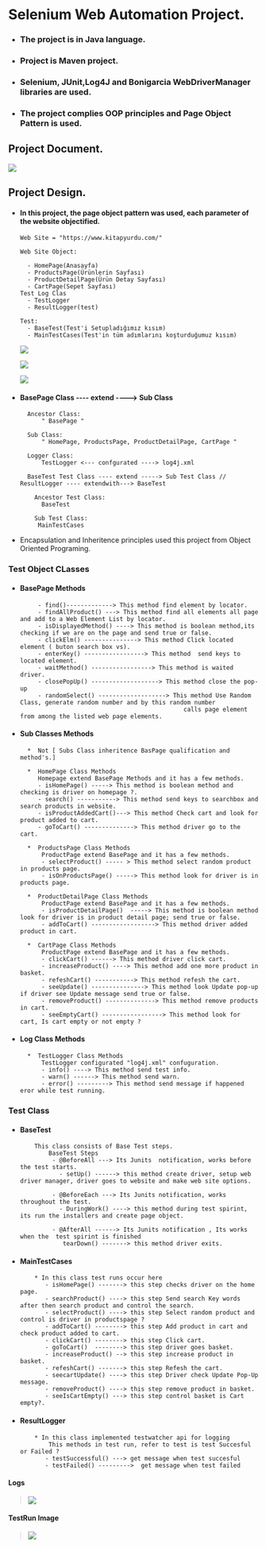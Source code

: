 
# Selenium Web Automation Project.

- ### The project is in Java language.
- ### Project is Maven project.
- ### Selenium, JUnit,Log4J and Bonigarcia WebDriverManager libraries are used.
- ### The project complies OOP principles and Page Object Pattern is used.


## Project Document.

![](image/seleniumproject.png)

## Project Design.

- #### In this project, the page object pattern was used, each parameter of the website objectified.
    
      Web Site = "https://www.kitapyurdu.com/"
    
      Web Site Object:

        - HomePage(Anasayfa)
        - ProductsPage(Ürünlerin Sayfası)
        - ProductDetailPage(Ürün Detay Sayfası)
        - CartPage(Sepet Sayfası)
      Test Log Clas
        - TestLogger
        - ResultLogger(test)

      Test:
        - BaseTest(Test'i Setupladığımız kısım)
        - MainTestCases(Test'in tüm adımlarını koşturduğumuz kısım)


  ![](image/testobject.png)

  ![](image/TestAutomationClass.png)    

  ![](image/Otherfiles.png)

- #### BasePage Class ---- extend ----> Sub Class
      
        Ancestor Class:
            " BasePage "
 
        Sub Class:
            " HomePage, ProductsPage, ProductDetailPage, CartPage "
 
        Logger Class:
            TestLogger <--- confgurated ----> log4j.xml

        BaseTest Test Class ---- extend -----> Sub Test Class // ResultLogger ---- extendwith---> BaseTest

          Ancestor Test Class:
            BaseTest

          Sub Test Class:
           MainTestCases


- Encapsulation and Inheritence principles used this project from Object Oriented Programing.

###         Test Object CLasses
    
- ####        BasePage Methods
           - find()-------------> This method find element by locator.
           - findAllProduct() ---> This method find all elements all page and add to a Web Element List by locator.
           - isDisplayedMethod() ----> This method is boolean method,its checking if we are on the page and send true or false.
           - clickElm() ---------------> This method Click located element ( buton search box vs).
           - enterKey() -----------------> This method  send keys to located element.
           - waitMethod() -----------------> This method is waited driver.
           - closePopUp() -------------------> This method close the pop-up
           - randomSelect() -------------------> This method Use Random Class, generate random number and by this random number 
                                                    calls page element from among the listed web page elements.
            
- ####        Sub Classes Methods
        *  Not [ Subs Class inheritence BasPage qualification and method's.]

        *  HomePage Class Methods
           Homepage extend BasePage Methods and it has a few methods.
           - isHomePage() -----> This method is boolean method and checking is driver on homepage ?.
           - search() -----------> This method send keys to searchbox and search products in website.
           - isProductAddedCart()---> This method Check cart and look for product added to cart.
           - goToCart() --------------> This method driver go to the cart.

        *  ProductsPage Class Methods
            ProductPage extend BasePage and it has a few methods.
            - selectProduct() ----- > This method select random product in products page.
            - isOnProductsPage() -----> This method look for driver is in products page.

        *  ProductDetailPage Class Methods
            ProductPage extend BasePage and it has a few methods.
            - isProductDetailPage()  -----> This method is boolean method look for driver is in product detail page; send true or false.
            - addToCart() ------------------> This method driver added product in cart.
          
        *  CartPage Class Methods
            ProductPage extend BasePage and it has a few methods.
            - clickCart() ------> This method driver click cart.
            - increaseProduct() ----> This method add one more product in basket.
            - refeshCart() -----------> This method refesh the cart.
            - seeUpdate() ---------------> This method look Update pop-up if driver see Update message send true or false.
            - removeProduct() --------------> This method remove products in cart.
            - seeEmptyCart() -----------------> This method look for cart, Is cart empty or not empty ? 

- ####        Log Class Methods
        
        *  TestLogger Class Methods
            TestLogger configurated "log4j.xml" confuguration.
            - info() ----> This method send test info.
            - warn() ------> This method send warn.
            - error() ---------> This method send message if happened eror while test running.


###       Test Class 
        
- ####        BaseTest
          This class consists of Base Test steps.
              BaseTest Steps
               - @BeforeAll ---> Its Junits  notification, works before the test starts.
                 - setUp() ------> this method create driver, setup web driver manager, driver goes to website and make web site options.
               
               - @BeforeEach ---> Its Junits notification, works throughout the test.
                 - DuringWork() ----> this method during test spirint, its run the installers and create page object.

               - @AfterAll ------> Its Junits notification , Its works when the  test spirint is finished 
                  tearDown() -------> this method driver exits.

- ####      MainTestCases
          * In this class test runs occur here
             - isHomePage() -------> this step checks driver on the home page.
             - searchProduct() ----> this step Send search Key words after then search product and control the search.
             - selectProduct() ----> this step Select random product and control is driver in productspage ? 
             - addToCart() --------> this step Add product in cart and check product added to cart.
             - clickCart() --------> this step Click cart.
             - goToCart()  --------> this step driver goes basket.
             - increaseProduct() --> this step increase product in basket.
             - refeshCart() -------> this step Refesh the cart.
             - seecartUpdate() ----> this step Driver check Update Pop-Up message.
             - removeProduct() ----> this step remove product in basket.
             - seeIsCartEmpty() ---> this step control basket is Cart empty?.
- ####      ResultLogger
          * In this class implemented testwatcher api for logging
              This methods in test run, refer to test is test Succesful or Failed ?
             - testSuccessful() ---> get message when test succesful
             - testFailed() --------->  get message when test failed 


#### Logs
  
> ![](image/testlog.png)
#### TestRun Image
>![](image/testispassed.png)